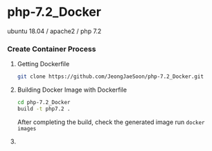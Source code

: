 # php-7.2_Docker
ubuntu 18.04 / apache2 / php 7.2

### Create Container Process

1. Getting Dockerfile
   
    ```bash
    git clone https://github.com/JeongJaeSoon/php-7.2_Docker.git
    ```

2. Building Docker Image with Dockerfile
   
    ```bash
    cd php-7.2_Docker
    build -t php7.2 .
    ```

    After completing the build, check the generated image run `docker images`
    

3. 